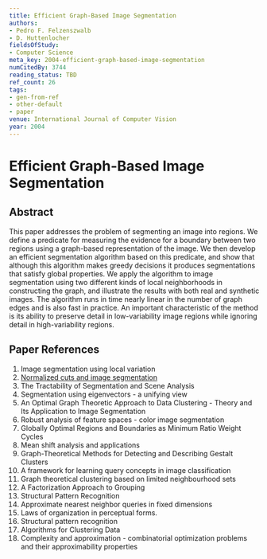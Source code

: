 ```yaml
---
title: Efficient Graph-Based Image Segmentation
authors:
- Pedro F. Felzenszwalb
- D. Huttenlocher
fieldsOfStudy:
- Computer Science
meta_key: 2004-efficient-graph-based-image-segmentation
numCitedBy: 3744
reading_status: TBD
ref_count: 26
tags:
- gen-from-ref
- other-default
- paper
venue: International Journal of Computer Vision
year: 2004
---
```


# Efficient Graph-Based Image Segmentation

## Abstract

This paper addresses the problem of segmenting an image into regions. We define a predicate for measuring the evidence for a boundary between two regions using a graph-based representation of the image. We then develop an efficient segmentation algorithm based on this predicate, and show that although this algorithm makes greedy decisions it produces segmentations that satisfy global properties. We apply the algorithm to image segmentation using two different kinds of local neighborhoods in constructing the graph, and illustrate the results with both real and synthetic images. The algorithm runs in time nearly linear in the number of graph edges and is also fast in practice. An important characteristic of the method is its ability to preserve detail in low-variability image regions while ignoring detail in high-variability regions.

## Paper References

1. Image segmentation using local variation
2. [Normalized cuts and image segmentation](1997-normalized-cuts-and-image-segmentation)
3. The Tractability of Segmentation and Scene Analysis
4. Segmentation using eigenvectors - a unifying view
5. An Optimal Graph Theoretic Approach to Data Clustering - Theory and Its Application to Image Segmentation
6. Robust analysis of feature spaces - color image segmentation
7. Globally Optimal Regions and Boundaries as Minimum Ratio Weight Cycles
8. Mean shift analysis and applications
9. Graph-Theoretical Methods for Detecting and Describing Gestalt Clusters
10. A framework for learning query concepts in image classification
11. Graph theoretical clustering based on limited neighbourhood sets
12. A Factorization Approach to Grouping
13. Structural Pattern Recognition
14. Approximate nearest neighbor queries in fixed dimensions
15. Laws of organization in perceptual forms.
16. Structural pattern recognition
17. Algorithms for Clustering Data
18. Complexity and approximation - combinatorial optimization problems and their approximability properties
